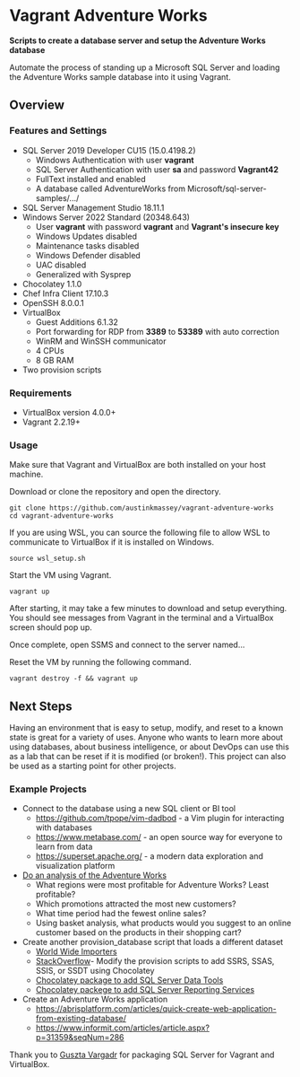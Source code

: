 # Vagrant Adventure Works

**Scripts to create a database server and setup the Adventure Works database**

Automate the process of standing up a Microsoft SQL Server and loading the Adventure Works sample database into it using Vagrant.

## Overview
### Features and Settings
- SQL Server 2019 Developer CU15 (15.0.4198.2)
	 - Windows Authentication with user **vagrant**
	 - SQL Server Authentication with user **sa** and password **Vagrant42**
	 - FullText installed and enabled
	 - A database called AdventureWorks from Microsoft/sql-server-samples/.../
- SQL Server Management Studio 18.11.1
- Windows Server 2022 Standard (20348.643)
	- User **vagrant** with password **vagrant** and **Vagrant's insecure key**
	- Windows Updates disabled
	- Maintenance tasks disabled
	- Windows Defender disabled
	- UAC disabled
	- Generalized with Sysprep
- Chocolatey 1.1.0
- Chef Infra Client 17.10.3
- OpenSSH 8.0.0.1
- VirtualBox
	- Guest Additions 6.1.32
	- Port forwarding for RDP from **3389** to **53389** with auto correction
	- WinRM and WinSSH communicator
	- 4 CPUs
	- 8 GB RAM
- Two provision scripts

### Requirements
- VirtualBox version 4.0.0+
- Vagrant 2.2.19+

### Usage
Make sure that Vagrant and VirtualBox are both installed on your host machine.

Download or clone the repository and open the directory.

    git clone https://github.com/austinkmassey/vagrant-adventure-works
    cd vagrant-adventure-works
   
If you are using WSL, you can source the following file to allow WSL to communicate to VirtualBox if it is installed on Windows.

    source wsl_setup.sh
 
Start the VM using Vagrant.

    vagrant up

After starting, it may take a few minutes to download and setup everything. You should see messages from Vagrant in the terminal and a VirtualBox screen should pop up.

Once complete, open SSMS and connect to the server named...

Reset the VM by running the following command.

    vagrant destroy -f && vagrant up

## Next Steps
Having an environment that is easy to setup, modify, and reset to a known state is great for a variety of uses. Anyone who wants to learn more about using databases, about business intelligence, or about DevOps can use this as a lab that can be reset if it is modified (or broken!). This project can also be used as a starting point for other projects.

### Example Projects
- Connect to the database using a new SQL client or BI tool
	- https://github.com/tpope/vim-dadbod - a Vim plugin for interacting with databases
	- https://www.metabase.com/ - an open source way for everyone to learn from data
	- https://superset.apache.org/ - a modern data exploration and visualization platform
- [Do an analysis of the Adventure Works](https://www.researchgate.net/profile/Mafas-Raheem/publication/340000083_Descriptive_and_Predictive_Analytics_on_Adventure_Works_Cycle_A_Corporate_Decision_Making/links/5e72091c92851c93e0aa7dd7/Descriptive-and-Predictive-Analytics-on-Adventure-Works-Cycle-A-Corporate-Decision-Making.pdf?origin=publication_detail)
	- What regions were most profitable for Adventure Works? Least profitable?
	- Which promotions attracted the most new customers?
	- What time period had the fewest online sales?
	- Using basket analysis, what products would you suggest to an online customer based on the products in their shopping cart?
- Create another provision_database script that loads a different dataset
	- [World Wide Importers](https://docs.microsoft.com/en-us/sql/samples/wide-world-importers-what-is?view=sql-server-ver15)
	- [StackOverflow](https://www.brentozar.com/archive/2015/10/how-to-download-the-stack-overflow-database-via-bittorrent/)- Modify the provision scripts to add SSRS, SSAS, SSIS, or SSDT using Chocolatey
	- [Chocolatey package to add SQL Server Data Tools ](https://community.chocolatey.org/packages/visualstudio2017sql/)
	- [Chocolatey packege to add SQL Server Reporting Services](https://community.chocolatey.org/packages/ssrs-2019)
- Create an Adventure Works application
	- https://abrisplatform.com/articles/quick-create-web-application-from-existing-database/
	- https://www.informit.com/articles/article.aspx?p=31359&seqNum=286


Thank you to [Guszta Vargadr](https://app.vagrantup.com/gusztavvargadr/boxes/sql-server-2019-developer-windows-server/versions/2019.2102.2204/%20gusztavvargadr/sql-server-2019-developer-windows-server) for packaging SQL Server for Vagrant and VirtualBox.
